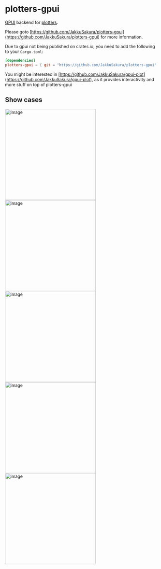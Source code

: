 # plotters-gpui

[GPUI](https://gpui.rs) backend for [plotters](https://github.com/plotters-rs/plotters).

Please goto [https://github.com/JakkuSakura/plotters-gpui](https://github.com/JakkuSakura/plotters-gpui)
for more information.

Due to gpui not being published on crates.io, you need to add the following to your `Cargo.toml`:

```toml
[dependencies]
plotters-gpui = { git = "https://github.com/JakkuSakura/plotters-gpui" }
```

You might be interested in [https://github.com/JakkuSakura/gpui-plot](https://github.com/JakkuSakura/gpui-plot), as it provides interactivity and more stuff on top of plotters-gpui

## Show cases

<img width="300" alt="image" src="https://github.com/user-attachments/assets/276b75c2-d5fe-4b0e-93b1-1215317d4b73" /> <img width="300" alt="image" src="https://github.com/user-attachments/assets/8b1f7c80-ef09-4ffd-aff8-123315ecf1b3" />
<img width="300" alt="image" src="https://github.com/user-attachments/assets/7e9ec94e-a8f0-4e0d-97eb-9399f0145e39" /> <img width="300" alt="image" src="https://github.com/user-attachments/assets/03ea4351-d079-4372-af84-bd2429ccc098" />
<img width="300" alt="image" src="https://github.com/user-attachments/assets/56c29590-c120-4a5e-8b65-b272afe732dc" />
